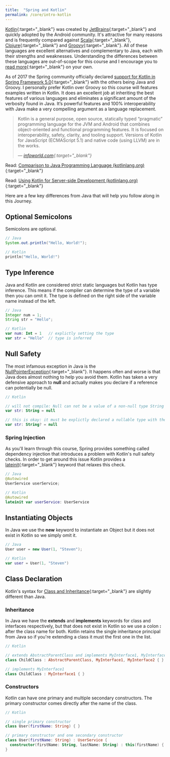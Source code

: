 ```yaml
---
title:  "Spring and Kotlin"
permalink: /core/intro-kotlin
---
```


[Kotlin](https://kotlinlang.org/){:target="_blank"} was created by [JetBrains](https://www.jetbrains.com/){:target="_blank"} and quickly adopted by the Android community. It's attractive for many reasons and is frequently compared against [Scala](https://www.scala-lang.org/){:target="_blank"}, [Clojure](https://clojure.org/){:target="_blank"} and [Groovy](http://groovy-lang.org/){:target="_blank"}. All of these languages are excellent alternatives and complementary to Java, each with their strengths and weaknesses. Understanding the differences between these languages are out-of-scope for this course and I encourage you to [read more](https://www.google.com/search?ei=Wd5AW6fADM7IsAW5_YzoAQ&q=scala+vs+groovy+vs+kotlin&oq=scala+vs+groovy+vs+kotlin&gs_l=psy-ab.3..0i67k1j0i22i30k1.2591.11747.0.12308.20.13.7.0.0.0.119.871.12j1.13.0....0...1c.1.64.psy-ab..0.20.895...33i160k1j33i22i29i30k1.0._ufRtvCb30U){:target="_blank"} on your own.

As of 2017 the Spring community officially declared [support for Kotlin in Spring Framework 5.0](https://spring.io/blog/2017/01/04/introducing-kotlin-support-in-spring-framework-5-0){:target="_blank"} with the others being Java and Groovy. I personally prefer Kotlin over Groovy so this course will features examples written in Kotlin. It does an excellent job at inheriting the best features of various languages and eliminates a significant amount of the verbosity found in Java. It’s powerful features and 100% interoperability with Java make a very compelling argument as a language replacement.

> Kotlin is a general purpose, open source, statically typed “pragmatic” programming language for the JVM and Android that combines object-oriented and functional programming features. It is focused on interoperability, safety, clarity, and tooling support. Versions of Kotlin for JavaScript (ECMAScript 5.1) and native code (using LLVM) are in the works.
>
> &mdash; <cite>[infoworld.com](https://www.infoworld.com/article/3224868/java/what-is-kotlin-the-java-alternative-explained.html){:target="_blank"}</cite>

<i class='fas fa-bookmark'></i> Read: [Comparison to Java Programming Language (kotlinlang.org)](https://kotlinlang.org/docs/reference/comparison-to-java.html){:target="_blank"}

<i class='fas fa-bookmark'></i> Read: [Using Kotlin for Server-side Development (kotlinlang.org)](https://kotlinlang.org/docs/reference/server-overview.html){:target="_blank"}

Here are a few key differences from Java that will help you follow along in this Journey.

## Optional Semicolons

Semicolons are optional.

```java
// Java
System.out.println("Hello, World!");
```

```kotlin
// Kotlin
println("Hello, World!")
```

## Type Inference

Java and Kotlin are considered strict static languages but Kotlin has type inference. This means if the compiler can determine the type of a variable then you can omit it. The type is defined on the right side of the variable name instead of the left.

```java
// Java
Integer num = 1;
String str = "Hello";
```

```kotlin
// Kotlin
var num: Int = 1   // explictly setting the type
var str = "Hello"  // type is inferred
```

## Null Safety

The most infamous exception in Java is the [NullPointerException](https://stackoverflow.com/questions/218384/what-is-a-nullpointerexception-and-how-do-i-fix-it){:target="_blank"}. It happens often and worse is that Java does almost nothing to help you avoid them. Kotlin has taken a very defensive approach to **null** and actually makes you declare if a reference can potentially be null.

```kotlin
// Kotlin

// will not compile: Null can not be a value of a non-null type String
var str: String = null

// this is okay: it must be explictly declared a nullable type with the question mark
var str: String? = null
```

### Spring Injection

As you'll learn through this course, Spring provides something called dependency injection that introduces a problem with Kotlin's null safety checks. In order to get around this issue Kotlin provides a [lateinit](https://kotlinlang.org/docs/reference/properties.html#late-initialized-properties-and-variables){:target="_blank"} keyword that relaxes this check.

```java
// Java
@Autowired
UserService userService;
```

```kotlin
// Kotlin
@Autowired
lateinit var userService: UserService
```

## Instantiating Objects

In Java we use the **new** keyword to instantiate an Object but it does not exist in Kotlin so we simply omit it.

```java
// Java
User user = new User(1, "Steven");
```

```kotlin
// Kotlin
var user = User(1, "Steven")
```

## Class Declaration

Kotlin's syntax for [Class and Inheritance](https://kotlinlang.org/docs/reference/classes.html){:target="_blank"} are slightly different than Java.

### Inheritance

In Java we have the **extends** and **implements** keywords for class and interfaces respectively, but that does not exist in Kotlin so we use a colon **:** after the class name for both. Kotlin retains the single inheritance principal from Java so if you're extending a class it must the first one in the list.

```kotlin
// Kotlin

// extends AbstractParentClass and implements MyInterface1, MyInterface2
class ChildClass : AbstractParentClass, MyInterface1, MyInterface2 { }

// implements MyInterface1
class ChildClass : MyInterface1 { }
```

### Constructors

Kotlin can have one primary and multiple secondary constructors. The primary constructor comes directly after the name of the class.

```kotlin
// Kotlin

// single primary constructor
class User(firstName: String) { }

// primary constructor and one secondary constructor
class User(firstName: String) : UserService {
  constructor(firstName: String, lastName: String) : this(firstName) { }
}
```